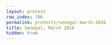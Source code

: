 ```yaml
---
layout: protest
row_index: 786
permalink: protests/senegal-march-2016
title: Senegal, March 2016
hidden: true
---
```

